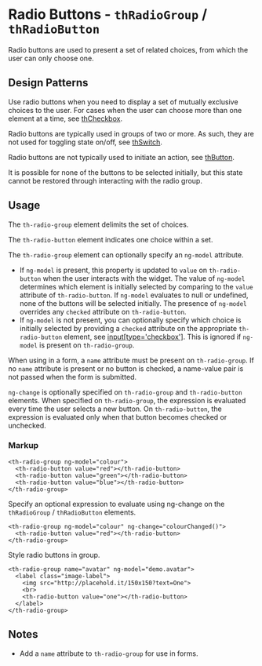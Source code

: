 # Radio Buttons - `thRadioGroup` / `thRadioButton`

Radio buttons are used to present a set of related choices, from which the user can only choose one.

## Design Patterns

Use radio buttons when you need to display a set of mutually exclusive choices to the user. For cases when the user can choose more than one element at a time, see [thCheckbox](.\thCheckbox).

Radio buttons are typically used in groups of two or more. As such, they are not used for toggling state on/off, see [thSwitch](.\thSwitch).

Radio buttons are not typically used to initiate an action, see [thButton](.\thButton).

It is possible for none of the buttons to be selected initially, but this state cannot be restored through interacting with the radio group.

## Usage

The `th-radio-group` element delimits the set of choices.

The `th-radio-button` element indicates one choice within a set.

The `th-radio-group` element can optionally specify an `ng-model` attribute. 
- If `ng-model` is present, this property is updated to `value` on `th-radio-button` when the user interacts with the widget. The value of `ng-model` determines which element is initially selected by comparing to the `value` attribute of `th-radio-button`. If `ng-model` evaluates to null or undefined, none of the buttons will be selected initially. The presence of `ng-model` overrides any `checked` attribute on `th-radio-button`.
- If `ng-model` is not present, you can optionally specify which choice is initially selected by providing a `checked` attribute on the appropriate `th-radio-button` element, see [input[type='checkbox']](http://www.w3schools.com/tags/att_input_checked.asp). This is ignored if `ng-model` is present on `th-radio-group`.

When using in a form, a `name` attribute must be present on `th-radio-group`. If no `name` attribute is present or no button is checked, a name-value pair is not passed when the form is submitted.

`ng-change` is optionally specified on `th-radio-group` and `th-radio-button` elements. When specified on `th-radio-group`, the expression is evaluated every time the user selects a new button. On `th-radio-button`, the expression is evaluated only when that button becomes checked or unchecked.

### Markup

```
<th-radio-group ng-model="colour">
  <th-radio-button value="red"></th-radio-button>
  <th-radio-button value="green"></th-radio-button>
  <th-radio-button value="blue"></th-radio-button>
</th-radio-group>
```

Specify an optional expression to evaluate using ng-change on the `thRadioGroup` / `thRadioButton` elements.

```
<th-radio-group ng-model="colour" ng-change="colourChanged()">
  <th-radio-button value="red"></th-radio-button>
</th-radio-group>
```

Style radio buttons in group.

```    
<th-radio-group name="avatar" ng-model="demo.avatar">
  <label class="image-label">
    <img src="http://placehold.it/150x150?text=One">
    <br>
    <th-radio-button value="one"></th-radio-button>
  </label>
</th-radio-group>
```

## Notes
- Add a `name` attribute to `th-radio-group` for use in forms.


